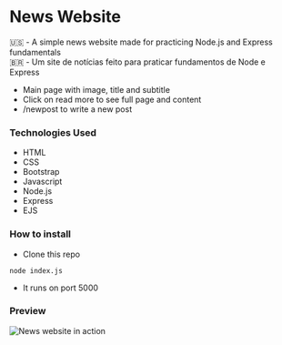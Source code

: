 # News Website

:us: - A simple news website made for practicing Node.js and Express fundamentals   
🇧🇷 - Um site de notícias feito para praticar fundamentos de Node e Express

- Main page with image, title and subtitle
- Click on read more to see full page and content
- /newpost  to write a new post

### Technologies Used
- HTML
- CSS
- Bootstrap
- Javascript
- Node.js
- Express
- EJS

### How to install
- Clone this repo
```
node index.js
```
- It runs on port 5000

### Preview
![News website in action](https://media.giphy.com/media/OybpyaWsUbShq8q0SG/giphy.gif)

